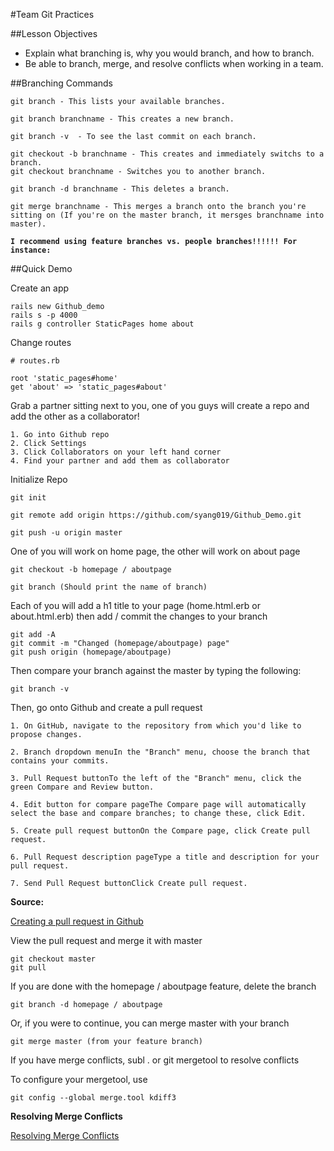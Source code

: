 #Team Git Practices


##Lesson Objectives

- Explain what branching is, why you would branch, and how to branch.
- Be able to branch, merge, and resolve conflicts when working in a team.


##Branching Commands

	git branch - This lists your available branches.

	git branch branchname - This creates a new branch.
	
	git branch -v  - To see the last commit on each branch.
	
	git checkout -b branchname - This creates and immediately switchs to a branch.
	git checkout branchname - Switches you to another branch.
	
	git branch -d branchname - This deletes a branch.
	
	git merge branchname - This merges a branch onto the branch you're sitting on (If you're on the master branch, it mersges branchname into master).

**`I recommend using feature branches vs. people branches!!!!!! For instance:`**

	


##Quick Demo


Create an app
	
	rails new Github_demo
	rails s -p 4000
	rails g controller StaticPages home about

Change routes

	# routes.rb	
	
	root 'static_pages#home'
    get 'about' => 'static_pages#about'
    
Grab a partner sitting next to you, one of you guys will create a repo and add the other as a collaborator!

	1. Go into Github repo
	2. Click Settings
	3. Click Collaborators on your left hand corner
	4. Find your partner and add them as collaborator

Initialize Repo

	git init
	
	git remote add origin https://github.com/syang019/Github_Demo.git
	
	git push -u origin master
	
One of you will work on home page, the other will work on about page
	
	git checkout -b homepage / aboutpage
	
	git branch (Should print the name of branch)


Each of you will add a h1 title to your page (home.html.erb or about.html.erb) then add / commit the changes to your branch

	git add -A
	git commit -m "Changed (homepage/aboutpage) page"
	git push origin (homepage/aboutpage)

Then compare your branch against the master by typing the following:

	git branch -v

Then, go onto Github and create a pull request
	
	1. On GitHub, navigate to the repository from which you'd like to propose changes.
	
	2. Branch dropdown menuIn the "Branch" menu, choose the branch that contains your commits.
	
	3. Pull Request buttonTo the left of the "Branch" menu, click the green Compare and Review button.
	
	4. Edit button for compare pageThe Compare page will automatically select the base and compare branches; to change these, click Edit.
	
	5. Create pull request buttonOn the Compare page, click Create pull request.
	
	6. Pull Request description pageType a title and description for your pull request.
	
	7. Send Pull Request buttonClick Create pull request.

**Source:**
	
[Creating a pull request in Github](https://help.github.com/articles/creating-a-pull-request)

View the pull request and merge it with master

	git checkout master
	git pull

If you are done with the homepage / aboutpage feature, delete the branch

	git branch -d homepage / aboutpage

Or, if you were to continue, you can merge master with your branch

	git merge master (from your feature branch)
	
If you have merge conflicts, subl . or git mergetool to resolve conflicts

To configure your mergetool, use

	git config --global merge.tool kdiff3

**Resolving Merge Conflicts**

[Resolving Merge Conflicts](https://help.github.com/articles/resolving-merge-conflicts/)
	



